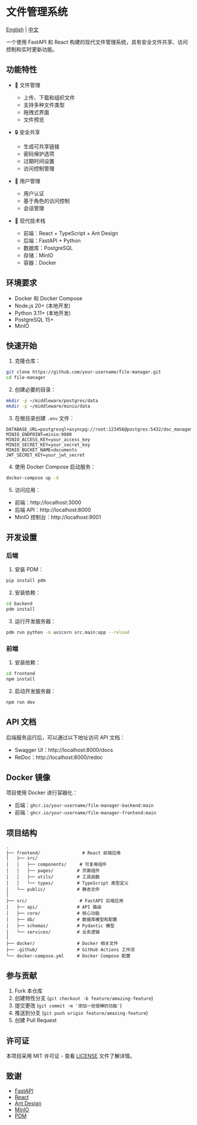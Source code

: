 # 文件管理系统

[English](README.md) | [中文](README_zh.md)

一个使用 FastAPI 和 React 构建的现代文件管理系统，具有安全文件共享、访问控制和实时更新功能。

## 功能特性

- 📁 文件管理
  - 上传、下载和组织文件
  - 支持多种文件类型
  - 拖拽式界面
  - 文件预览

- 🔒 安全共享
  - 生成可共享链接
  - 密码保护选项
  - 过期时间设置
  - 访问控制管理

- 👥 用户管理
  - 用户认证
  - 基于角色的访问控制
  - 会话管理

- 🚀 现代技术栈
  - 前端：React + TypeScript + Ant Design
  - 后端：FastAPI + Python
  - 数据库：PostgreSQL
  - 存储：MinIO
  - 容器：Docker

## 环境要求

- Docker 和 Docker Compose
- Node.js 20+ (本地开发)
- Python 3.11+ (本地开发)
- PostgreSQL 15+
- MinIO

## 快速开始

1. 克隆仓库：
```bash
git clone https://github.com/your-username/file-manager.git
cd file-manager
```

2. 创建必要的目录：
```bash
mkdir -p ~/middleware/postgres/data
mkdir -p ~/middleware/minio/data
```

3. 在根目录创建 `.env` 文件：
```env
DATABASE_URL=postgresql+asyncpg://root:123456@postgres:5432/doc_management
MINIO_ENDPOINT=minio:9000
MINIO_ACCESS_KEY=your_access_key
MINIO_SECRET_KEY=your_secret_key
MINIO_BUCKET_NAME=documents
JWT_SECRET_KEY=your_jwt_secret
```

4. 使用 Docker Compose 启动服务：
```bash
docker-compose up -d
```

5. 访问应用：
- 前端：http://localhost:3000
- 后端 API：http://localhost:8000
- MinIO 控制台：http://localhost:9001

## 开发设置

### 后端

1. 安装 PDM：
```bash
pip install pdm
```

2. 安装依赖：
```bash
cd backend
pdm install
```

3. 运行开发服务器：
```bash
pdm run python -m uvicorn src.main:app --reload
```

### 前端

1. 安装依赖：
```bash
cd frontend
npm install
```

2. 启动开发服务器：
```bash
npm run dev
```

## API 文档

后端服务运行后，可以通过以下地址访问 API 文档：
- Swagger UI：http://localhost:8000/docs
- ReDoc：http://localhost:8000/redoc

## Docker 镜像

项目使用 Docker 进行容器化：

- 后端：`ghcr.io/your-username/file-manager-backend:main`
- 前端：`ghcr.io/your-username/file-manager-frontend:main`

## 项目结构

```
.
├── frontend/                # React 前端应用
│   ├── src/
│   │   ├── components/     # 可复用组件
│   │   ├── pages/         # 页面组件
│   │   ├── utils/         # 工具函数
│   │   └── types/         # TypeScript 类型定义
│   └── public/            # 静态文件
│
├── src/                    # FastAPI 后端应用
│   ├── api/               # API 路由
│   ├── core/              # 核心功能
│   ├── db/                # 数据库模型和配置
│   ├── schemas/           # Pydantic 模型
│   └── services/          # 业务逻辑
│
├── docker/                # Docker 相关文件
├── .github/               # GitHub Actions 工作流
└── docker-compose.yml     # Docker Compose 配置
```

## 参与贡献

1. Fork 本仓库
2. 创建特性分支 (`git checkout -b feature/amazing-feature`)
3. 提交更改 (`git commit -m '添加一些很棒的功能'`)
4. 推送到分支 (`git push origin feature/amazing-feature`)
5. 创建 Pull Request

## 许可证

本项目采用 MIT 许可证 - 查看 [LICENSE](LICENSE) 文件了解详情。

## 致谢

- [FastAPI](https://fastapi.tiangolo.com/)
- [React](https://reactjs.org/)
- [Ant Design](https://ant.design/)
- [MinIO](https://min.io/)
- [PDM](https://pdm.fming.dev/) 